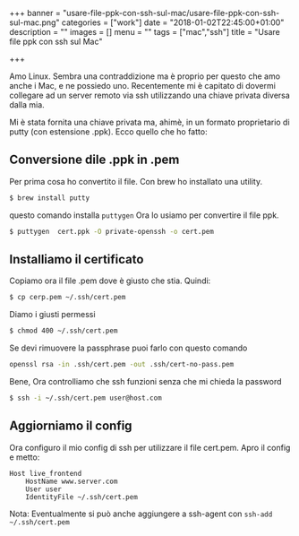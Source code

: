 +++
banner = "usare-file-ppk-con-ssh-sul-mac/usare-file-ppk-con-ssh-sul-mac.png"
categories = ["work"]
date = "2018-01-02T22:45:00+01:00"
description = ""
images = []
menu = ""
tags = ["mac","ssh"]
title = "Usare file ppk con ssh sul Mac"

+++

Amo Linux.
Sembra una contraddizione ma è proprio per questo che amo anche i Mac, e ne possiedo uno.
Recentemente mi è capitato di dovermi collegare ad un server remoto via ssh utilizzando una chiave privata diversa dalla mia.

<!--more-->

Mi è stata fornita una chiave privata ma, ahimè, in un formato proprietario di putty (con estensione .ppk).
Ecco quello che ho fatto:

Conversione dile .ppk in .pem
---
Per prima cosa ho convertito il file. Con brew ho installato una utility.

```bash
$ brew install putty
```
questo comando installa ``puttygen``
Ora lo usiamo per convertire il file ppk.

```bash
$ puttygen  cert.ppk -O private-openssh -o cert.pem
```


Installiamo il certificato
---
Copiamo ora il file .pem dove è giusto che stia. Quindi:

```bash
$ cp cerp.pem ~/.ssh/cert.pem
```

Diamo i giusti permessi

```bash
$ chmod 400 ~/.ssh/cert.pem
```

Se devi rimuovere la passphrase puoi farlo con questo comando

```bash
openssl rsa -in .ssh/cert.pem -out .ssh/cert-no-pass.pem
```

Bene, Ora controlliamo che ssh funzioni senza che mi chieda la password

```bash
$ ssh -i ~/.ssh/cert.pem user@host.com
```

Aggiorniamo il config
---
Ora configuro il mio config di ssh per utilizzare il file cert.pem.
Apro il config e metto:

```
Host live_frontend
    HostName www.server.com
    User user
    IdentityFile ~/.ssh/cert.pem
```
Nota: Eventualmente si può anche aggiungere a ssh-agent con ```ssh-add ~/.ssh/cert.pem```

